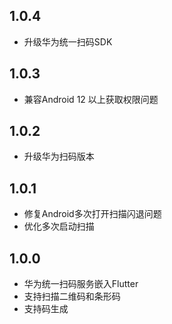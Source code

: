 ## 1.0.4
* 升级华为统一扫码SDK

## 1.0.3
* 兼容Android 12 以上获取权限问题

## 1.0.2
* 升级华为扫码版本

## 1.0.1
* 修复Android多次打开扫描闪退问题
* 优化多次启动扫描

## 1.0.0
* 华为统一扫码服务嵌入Flutter
* 支持扫描二维码和条形码
* 支持码生成
